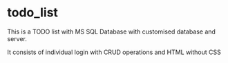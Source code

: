 # todo_list



This is a TODO list with MS SQL Database with customised database and server.

It consists of individual login with CRUD operations and HTML without CSS
